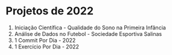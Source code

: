 # Projetos de 2022

<ol>
  <li>Iniciação Científica - Qualidade do Sono na Primeira Infância</li>
  <li>Análise de Dados no Futebol - Sociedade Esportiva Salinas</li>
  <li>1 Commit Por Dia - 2022</li>
  <li>1 Exercício Por Dia - 2022</li>
</ol>
